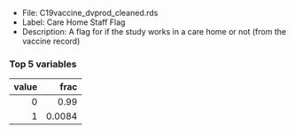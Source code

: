 

* File: C19vaccine_dvprod_cleaned.rds
* Label: Care Home Staff Flag
* Description: A flag for if the study works in a care home or not (from the vaccine record)

### Top 5 variables
|   value |   frac |
|--------:|-------:|
|       0 | 0.99   |
|       1 | 0.0084 |
        